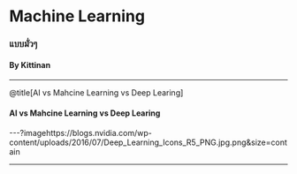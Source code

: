 # Machine Learning

### แบบมั่วๆ

#### By Kittinan
---
@title[AI vs Mahcine Learning vs Deep Learing]

#### AI vs Mahcine Learning vs Deep Learing

---?imagehttps://blogs.nvidia.com/wp-content/uploads/2016/07/Deep_Learning_Icons_R5_PNG.jpg.png&size=contain

---
